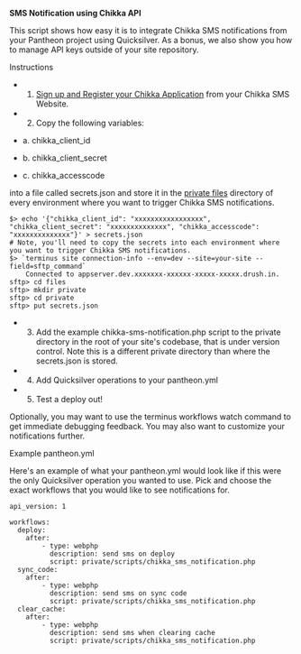 **SMS Notification using Chikka API**

This script shows how easy it is to integrate Chikka SMS notifications from your Pantheon project using Quicksilver. As a bonus, we also show you how to manage API keys outside of your site repository.

Instructions

* 1. [Sign up and Register your Chikka Application](https://api.chikka.com/docs/getting-started#register-your-application) from your Chikka SMS Website.

* 2. Copy the following variables:

 * a. chikka_client_id
 * b. chikka_client_secret
 * c. chikka_accesscode

into a file called secrets.json and store it in the [private files](https://pantheon.io/docs/articles/sites/private-files/) directory of every environment where you want to trigger Chikka SMS notifications.

  ```
  $> echo '{"chikka_client_id": "xxxxxxxxxxxxxxxxx", "chikka_client_secret": "xxxxxxxxxxxxxx", "chikka_accesscode": "xxxxxxxxxxxxxx"}' > secrets.json
  # Note, you'll need to copy the secrets into each environment where you want to trigger Chikka SMS notifications.
  $> `terminus site connection-info --env=dev --site=your-site --field=sftp_command`
      Connected to appserver.dev.xxxxxxx-xxxxxx-xxxxx-xxxxx.drush.in.
  sftp> cd files  
  sftp> mkdir private
  sftp> cd private
  sftp> put secrets.json
  ```
  
* 3. Add the example chikka-sms-notification.php script to the private directory in the root of your site's codebase, that is under version control. Note this is a different private directory than where the secrets.json is stored.

* 4. Add Quicksilver operations to your pantheon.yml
* 5. Test a deploy out!

Optionally, you may want to use the terminus workflows watch command to get immediate debugging feedback. You may also want to customize your notifications further. 

Example pantheon.yml

Here's an example of what your pantheon.yml would look like if this were the only Quicksilver operation you wanted to use. Pick and choose the exact workflows that you would like to see notifications for.

```
api_version: 1

workflows:
  deploy:
    after:
        - type: webphp
          description: send sms on deploy
          script: private/scripts/chikka_sms_notification.php
  sync_code:
    after:
        - type: webphp
          description: send sms on sync code
          script: private/scripts/chikka_sms_notification.php
  clear_cache:
    after:
        - type: webphp
          description: send sms when clearing cache
          script: private/scripts/chikka_sms_notification.php
```
